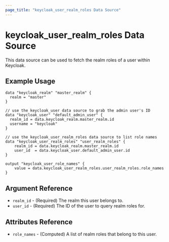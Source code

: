 ```yaml
---
page_title: "keycloak_user_realm_roles Data Source"
---
```


# keycloak_user_realm_roles Data Source

This data source can be used to fetch the realm roles of a user within Keycloak.

## Example Usage

```hcl
data "keycloak_realm" "master_realm" {
  realm = "master"
}

// use the keycloak_user data source to grab the admin user's ID
data "keycloak_user" "default_admin_user" {
  realm_id = data.keycloak_realm.master_realm.id
  username = "keycloak"
}

// use the keycloak_user_realm_roles data source to list role names
data "keycloak_user_realm_roles" "user_realm_roles" {
	realm_id = data.keycloak_realm.master_realm.id
	user_id  = data.keycloak_user.default_admin_user.id
}

output "keycloak_user_role_names" {
	value = data.keycloak_user_realm_roles.user_realm_roles.role_names
}
```

## Argument Reference

- `realm_id` - (Required) The realm this user belongs to.
- `user_id` - (Required) The ID of the user to query realm roles for.

## Attributes Reference

- `role_names` - (Computed) A list of realm roles that belong to this user.
